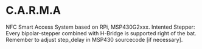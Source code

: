 # C.A.R.M.A
NFC Smart Access System based on RPi, MSP430G2xxx.
Intented Stepper: Every bipolar-stepper combined with H-Bridge is supported right of the bat.
Remember to adjust step_delay in MSP430 sourcecode [if necessary].
